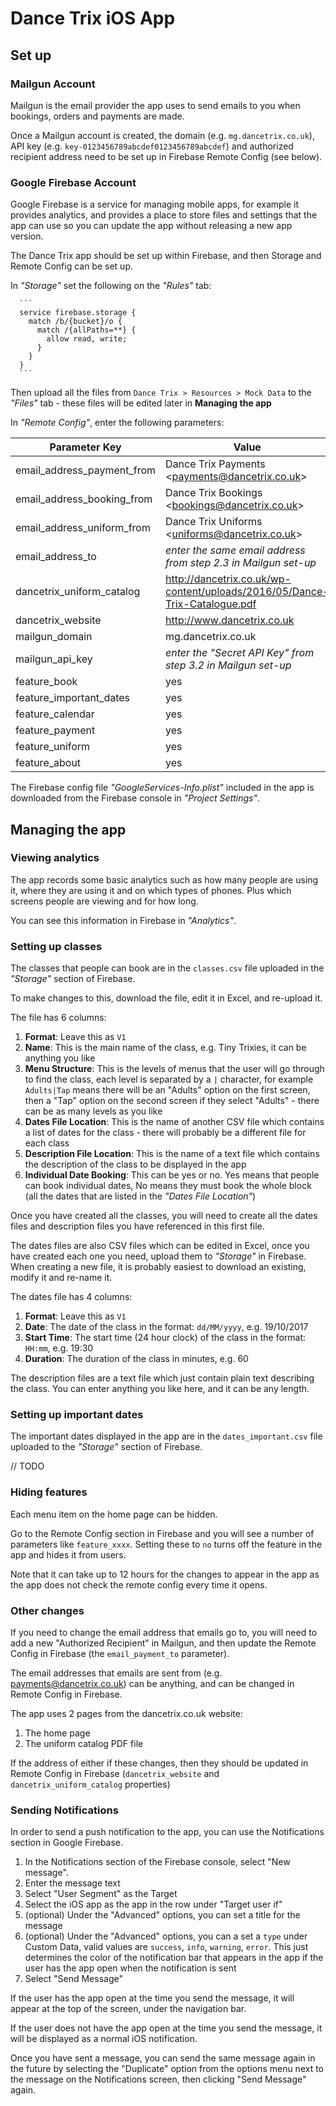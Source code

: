 #  Dance Trix iOS App

## Set up

### Mailgun Account

Mailgun is the email provider the app uses to send emails to you when bookings, orders and payments are made.

Once a Mailgun account is created, the domain (e.g. `mg.dancetrix.co.uk`), API key (e.g. `key-0123456789abcdef0123456789abcdef`) and authorized recipient address need to be set up in Firebase Remote Config (see below).

### Google Firebase Account

Google Firebase is a service for managing mobile apps, for example it provides analytics, and provides a place to store files and settings that the app can use so you can update the app without releasing a new app version.

The Dance Trix app should be set up within Firebase, and then Storage and Remote Config can be set up.

In _"Storage"_ set the following on the _"Rules"_ tab:
   
      ```
      service firebase.storage {
        match /b/{bucket}/o {
          match /{allPaths=**} {
            allow read, write;
          }
        }
      }
      ```
      
Then upload all the files from `Dance Trix > Resources > Mock Data` to the _"Files"_ tab - these files will be edited later in **Managing the app**

In _"Remote Config"_, enter the following parameters:
   
   | Parameter Key | Value |
   | --- | --- |
   | email_address_payment_from | Dance Trix Payments \<payments@dancetrix.co.uk> |
   | email_address_booking_from  | Dance Trix Bookings \<bookings@dancetrix.co.uk> |
   | email_address_uniform_from | Dance Trix Uniforms \<uniforms@dancetrix.co.uk> |
   | email_address_to | _enter the same email address from step 2.3 in Mailgun set-up_ |
   | dancetrix_uniform_catalog | http://dancetrix.co.uk/wp-content/uploads/2016/05/Dance-Trix-Catalogue.pdf |
   | dancetrix_website | http://www.dancetrix.co.uk |
   | mailgun_domain | mg.dancetrix.co.uk |
   | mailgun_api_key | _enter the "Secret API Key" from step 3.2 in Mailgun set-up_  |
   | feature_book | yes |
   | feature_important_dates | yes |
   | feature_calendar | yes |
   | feature_payment | yes |
   | feature_uniform | yes |
   | feature_about | yes |
   
The Firebase config file _"GoogleServices-Info.plist"_ included in the app is downloaded from the Firebase console in _"Project Settings"_.

## Managing the app

### Viewing analytics

The app records some basic analytics such as how many people are using it, where they are using it and on which types of phones. Plus which screens people are viewing and for how long.

You can see this information in Firebase in _"Analytics"_.

### Setting up classes

The classes that people can book are in the `classes.csv` file uploaded in the _"Storage"_ section of Firebase.

To make changes to this, download the file, edit it in Excel, and re-upload it.

The file has 6 columns:

1. **Format**: Leave this as `V1`
1. **Name**: This is the main name of the class, e.g. Tiny Trixies, it can be anything you like
1. **Menu Structure**: This is the levels of menus that the user will go through to find the class, each level is separated by a `|` character, for example `Adults|Tap` means there will be an "Adults" option on the first screen, then a "Tap" option on the second screen if they select "Adults" - there can be as many levels as you like
1. **Dates File Location**: This is the name of another CSV file which contains a list of dates for the class - there will probably be a different file for each class
1. **Description File Location**: This is the name of a text file which contains the description of the class to be displayed in the app
1. **Individual Date Booking**: This can be yes or no. Yes means that people can book individual dates, No means they must book the whole block (all the dates that are listed in the _"Dates File Location"_)

Once you have created all the classes, you will need to create all the dates files and description files you have referenced in this first file.

The dates files are also CSV files which can be edited in Excel, once you have created each one you need, upload them to _"Storage"_ in Firebase. When creating a new file, it is probably easiest to download an existing, modify it and re-name it.

The dates file has 4 columns:

1. **Format**: Leave this as `V1`
1. **Date**: The date of the class in the format: `dd/MM/yyyy`, e.g. 19/10/2017
1. **Start Time**: The start time (24 hour clock) of the class in the format: `HH:mm`, e.g. 19:30
1. **Duration**: The duration of the class in minutes, e.g. 60

The description files are a text file which just contain plain text describing the class. You can enter anything you like here, and it can be any length.

### Setting up important dates

The important dates displayed in the app are in the `dates_important.csv` file uploaded to the _"Storage"_ section of Firebase.

// TODO

### Hiding features

Each menu item on the home page can be hidden.

Go to the Remote Config section in Firebase and you will see a number of parameters like `feature_xxxx`. Setting these to `no` turns off the feature in the app and hides it from users.

Note that it can take up to 12 hours for the changes to appear in the app as the app does not check the remote config every time it opens.

### Other changes

If you need to change the email address that emails go to, you will need to add a new "Authorized Recipient" in Mailgun, and then update the Remote Config in Firebase (the `email_payment_to` parameter).

The email addresses that emails are sent from (e.g. payments@dancetrix.co.uk) can be anything, and can be changed in Remote Config in Firebase.

The app uses 2 pages from the dancetrix.co.uk website:

1. The home page
1. The uniform catalog PDF file

If the address of either if these changes, then they should be updated in Remote Config in Firebase (`dancetrix_website` and `dancetrix_uniform_catalog` properties)

### Sending Notifications

In order to send a push notification to the app, you can use the Notifications section in Google Firebase.

1. In the Notifications section of the Firebase console, select "New message".
1. Enter the message text
1. Select "User Segment" as the Target
1. Select the iOS app as the app in the row under "Target user if"
1. (optional) Under the "Advanced" options, you can set a title for the message
1. (optional) Under the "Advanced" options, you can a set a `type` under Custom Data, valid values are `success`, `info`, `warning`,  `error`. This just determines the color of the notification bar that appears in the app if the user has the app open when the notification is sent
1. Select "Send Message"

If the user has the app open at the time you send the message, it will appear at the top of the screen, under the navigation bar.

If the user does not have the app open at the time you send the message, it will be displayed as a normal iOS notification.

Once you have sent a message, you can send the same message again in the future by selecting the "Duplicate" option from the options menu next to the message on the Notifications screen, then clicking "Send Message" again.

